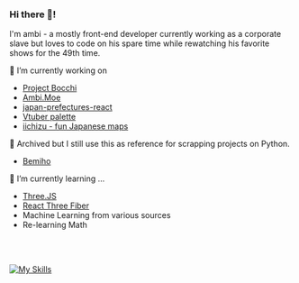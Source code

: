 ### Hi there 👋!
I'm ambi - a mostly front-end developer currently working as a corporate slave but loves to code
on his spare time while rewatching his favorite shows for the 49th time.

🔭 I’m currently working on
* [Project Bocchi](https://projectbocchi.vercel.app/map)
* [Ambi.Moe](https://ambi.moe/)
* [japan-prefectures-react](https://github.com/iequivocality/japan-prefectures-react)
* [Vtuber palette](https://vtuber-palette.vercel.app/)
* [iichizu - fun Japanese maps](https://iichizu.netlify.app/)

🤔 Archived but I still use this as reference for scrapping projects on Python.
* [Bemiho](https://github.com/iequivocality/bemiho)

🌱 I’m currently learning ...
* [Three.JS](https://threejs.org/)
* [React Three Fiber](https://r3f.docs.pmnd.rs/getting-started/introduction)
* Machine Learning from various sources
* Re-learning Math

<br>
<br>

[![My Skills](https://skillicons.dev/icons?i=ts,js,html,css,tailwind,nextjs,nodejs,discordjs,angular,electron,pnpm,py,react,vite,threejs,vercel,vscode,bots,gitlab,java,jquery,mysql,npm,&perline=12)](https://skillicons.dev)
